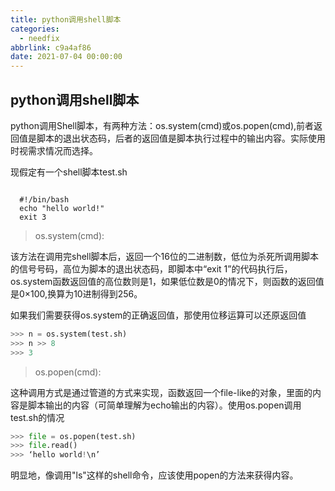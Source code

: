 ```yaml
---
title: python调用shell脚本
categories:
  - needfix
abbrlink: c9a4af86
date: 2021-07-04 00:00:00
---
```

## python调用shell脚本

python调用Shell脚本，有两种方法：os.system(cmd)或os.popen(cmd),前者返回值是脚本的退出状态码，后者的返回值是脚本执行过程中的输出内容。实际使用时视需求情况而选择。 

现假定有一个shell脚本test.sh 

```shell

  #!/bin/bash
  echo "hello world!" 
  exit 3
```
> os.system(cmd):

该方法在调用完shell脚本后，返回一个16位的二进制数，低位为杀死所调用脚本的信号号码，高位为脚本的退出状态码，即脚本中“exit 1”的代码执行后，os.system函数返回值的高位数则是1，如果低位数是0的情况下，则函数的返回值是0×100,换算为10进制得到256。

如果我们需要获得os.system的正确返回值，那使用位移运算可以还原返回值
```python
>>> n = os.system(test.sh) 
>>> n >> 8 
>>> 3
```
> os.popen(cmd):

这种调用方式是通过管道的方式来实现，函数返回一个file-like的对象，里面的内容是脚本输出的内容（可简单理解为echo输出的内容）。使用os.popen调用test.sh的情况 
```python
>>> file = os.popen(test.sh) 
>>> file.read() 
>>> ‘hello world!\n’
```

明显地，像调用"ls"这样的shell命令，应该使用popen的方法来获得内容。